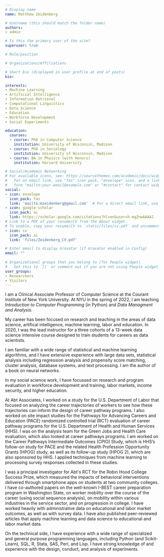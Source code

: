 ```yaml
---
# Display name
name: Matthew Zeidenberg

# Username (this should match the folder name)
authors:
- admin

# Is this the primary user of the site?
superuser: true

# Role/position

# Organizations/Affiliations

# Short bio (displayed in user profile at end of posts)
bio: 

interests:
- Machine Learning
- Artificial Intelligence
- Information Retrieval
- Computational Linguistics
- Data Science
- Education 
- Workforce Development 
- Social Experiments

education:
  courses:
  - course: PhD in Computer Science
    institution: University of Wisconsin, Madison
  - course: PhD in Sociology
    institution: University of Wisconsin, Madison
  - course: BA in Physics (with Honors)
    institution: Harvard University 

# Social/Academic Networking
# For available icons, see: https://sourcethemes.com/academic/docs/widgets/#icons
#   For an email link, use "fas" icon pack, "envelope" icon, and a link in the
#   form "mailto:your-email@example.com" or "#contact" for contact widget.
social:
- icon: envelope
  icon_pack: fas
  link: 'mailto:mzeidenberg@gmail.com'  # For a direct email link, use "mailto:test@example.org".
- icon: google-scholar
  icon_pack: ai
  link: https://scholar.google.com/citations?hl=en&user=h-mgZnwAAAAJ
# Link to a PDF of your resume/CV from the About widget.
# To enable, copy your resume/CV to `static/files/cv.pdf` and uncomment the lines below.  
- icon: cv
  icon_pack: ai
  link: 'files/Zeidenberg_CV.pdf'

# Enter email to display Gravatar (if Gravatar enabled in Config)
email: ""
  
# Organizational groups that you belong to (for People widget)
#   Set this to `[]` or comment out if you are not using People widget.  
user_groups:
- Researchers
- Visitors
---
```


I am a Clinical Associate Professor of Computer Science at the Courant Institute of
New York University. At NYU in the spring of 2022, I am teaching _Introduction to Computer 
Programming_ (in Python) and  _Data Managment and Analysis_.

My career has been focused on research and teaching
in the areas of data science, artifical intelligence, machine learning, 
labor and education. In 2020, I was the lead instructor for a 
three cohorts of a 13-week data science intensive course 
designed to train students for careers as data scientists.

I am familiar with a wide range of statistical and machine learning algorithms, and I have extensive experience with large data sets, statistical analysis 
including regression analysis and propensity score matching, cluster analysis,
database systems, and text processing. I am the author of a book on 
neural networks.

In my social science work, I have focussed on research and program evaluation in 
workforce development and training, labor markets, income security, and 
higher education. 

At Abt Associates, I worked on a study 
for the U.S. Department of Labor that focused on analyzing the 
career trajectories of workers to see how these trajectories 
can inform the design of career pathway programs. 
I also worked on site impact studies for the Pathways for 
Advancing Careers and Education (PACE) randomized controlled trial 
(RCT) evaluation of career pathway programs for the U.S. Department 
of Health and Human Services (HHS). I was on the analysis team 
for the Green Jobs and Health Care evaluation, which also looked 
at career pathways programs. I am worked on the Career 
Pathways Intermediate Outcomes (CPIO) Study, which is HHS’s follow-on 
study for PACE and the related Health Profession Opportunity Grants 
(HPOG) study, as well as its follow-up study (HPOG 2), which are also 
sponsored by HHS. I applied techniques from machine learning 
to processing survey responses collected in these studies.

I was a principal investigator for Abt's RCT for the Robin Hood College 
Success Prize, which measured the impacts of behavioral interventions 
delivered through smartphone apps on students at two community colleges. 
I have co-authored papers on the well-known I-BEST career preparation 
program in Washington State, on worker mobility over the course of the career 
(using social sequence analysis), on mobility within various industries 
in the service sector, and on progression in college. I have worked heavily 
with administrative data on educational and labor market outcomes, as well 
as with survey data. I have also published peer-reviewed articles that apply 
machine learning and data science to educational and labor market data.

On the technical side, I have experience with a wide range of specialized and general purpose programming languages, including Python (and Scikit-Learn), SQL, R, Stata, SAS, Perl, and Lisp. I have strong knowledge of and experience with the design, conduct, and analysis of experiments.

